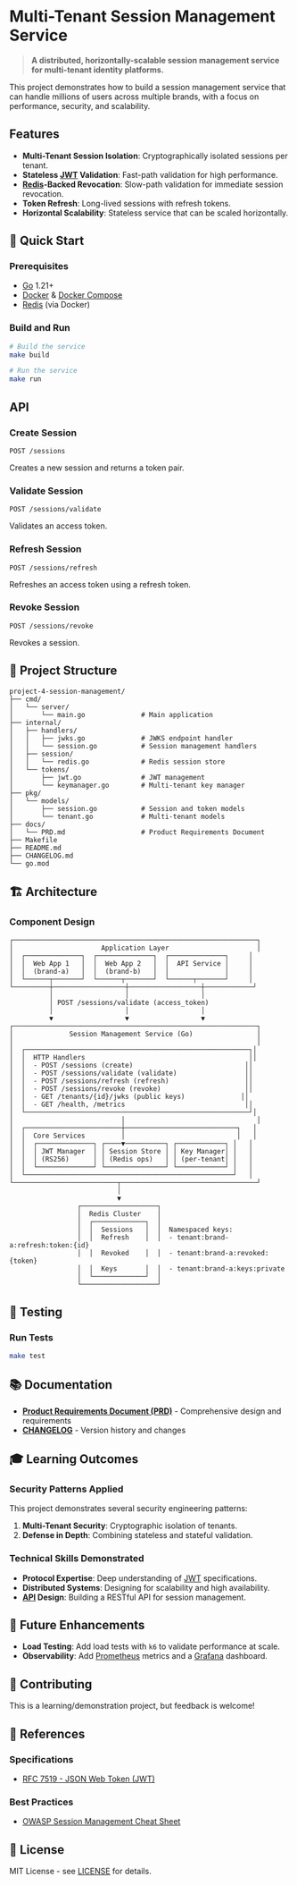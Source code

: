 # Multi-Tenant Session Management Service

> **A distributed, horizontally-scalable session management service for multi-tenant identity platforms.**

This project demonstrates how to build a session management service that can handle millions of users across multiple brands, with a focus on performance, security, and scalability.

## Features

- **Multi-Tenant Session Isolation**: Cryptographically isolated sessions per tenant.
- **Stateless [JWT](https://datatracker.ietf.org/doc/html/rfc7519) Validation**: Fast-path validation for high performance.
- **[Redis](https://redis.io)-Backed Revocation**: Slow-path validation for immediate session revocation.
- **Token Refresh**: Long-lived sessions with refresh tokens.
- **Horizontal Scalability**: Stateless service that can be scaled horizontally.

## 🚀 Quick Start

### Prerequisites
- [Go](https://go.dev) 1.21+
- [Docker](https://www.docker.com) & [Docker Compose](https://docs.docker.com/compose/)
- [Redis](https://redis.io) (via Docker)

### Build and Run

```bash
# Build the service
make build

# Run the service
make run
```

## API

### Create Session

`POST /sessions`

Creates a new session and returns a token pair.

### Validate Session

`POST /sessions/validate`

Validates an access token.

### Refresh Session

`POST /sessions/refresh`

Refreshes an access token using a refresh token.

### Revoke Session

`POST /sessions/revoke`

Revokes a session.

## 📁 Project Structure

```
project-4-session-management/
├── cmd/
│   └── server/
│       └── main.go              # Main application
├── internal/
│   ├── handlers/
│   │   ├── jwks.go              # JWKS endpoint handler
│   │   └── session.go           # Session management handlers
│   ├── session/
│   │   └── redis.go             # Redis session store
│   └── tokens/
│       ├── jwt.go               # JWT management
│       └── keymanager.go        # Multi-tenant key manager
├── pkg/
│   └── models/
│       ├── session.go           # Session and token models
│       └── tenant.go            # Multi-tenant models
├── docs/
│   └── PRD.md                   # Product Requirements Document
├── Makefile
├── README.md
├── CHANGELOG.md
└── go.mod
```

## 🏗️ Architecture

### Component Design

```
┌─────────────────────────────────────────────────────────────┐
│                      Application Layer                      │
│  ┌──────────────┐  ┌──────────────┐  ┌──────────────┐     │
│  │  Web App 1   │  │  Web App 2   │  │  API Service │     │
│  │  (brand-a)   │  │  (brand-b)   │  │              │     │
│  └──────┬───────┘  └──────┬───────┘  └──────┬───────┘     │
└─────────┼──────────────────┼──────────────────┼────────────┘
          │                  │                  │
          │ POST /sessions/validate (access_token)
          │                  │                  │
          ▼                  ▼                  ▼
┌─────────────────────────────────────────────────────────────┐
│              Session Management Service (Go)                │
│                                                             │
│  ┌────────────────────────────────────────────────────────┐│
│  │  HTTP Handlers                                         ││
│  │  - POST /sessions (create)                            ││
│  │  - POST /sessions/validate (validate)                 ││
│  │  - POST /sessions/refresh (refresh)                   ││
│  │  - POST /sessions/revoke (revoke)                     ││
│  │  - GET /tenants/{id}/jwks (public keys)              ││
│  │  - GET /health, /metrics                              ││
│  └────────────────────────────────────────────────────────┘│
│                           │                                 │
│  ┌────────────────────────┼────────────────────────────┐   │
│  │  Core Services         │                            │   │
│  │  ┌──────────────┐ ┌────▼──────────┐ ┌────────────┐ │   │
│  │  │ JWT Manager  │ │ Session Store │ │ Key Manager│ │   │
│  │  │ (RS256)      │ │ (Redis ops)   │ │ (per-tenant│ │   │
│  │  └──────────────┘ └───────────────┘ └────────────┘ │   │
│  └────────────────────────────────────────────────────┘   │
└──────────────────────────┬──────────────────────────────────┘
                           │
                           ▼
                 ┌───────────────────┐
                 │  Redis Cluster    │
                 │  ┌─────────────┐  │
                 │  │  Sessions   │  │  Namespaced keys:
                 │  │  Refresh    │  │  - tenant:brand-a:refresh:token:{id}
                 │  │  Revoked    │  │  - tenant:brand-a:revoked:{token}
                 │  │  Keys       │  │  - tenant:brand-a:keys:private
                 │  └─────────────┘  │
                 └───────────────────┘
```

## 🧪 Testing

### Run Tests

```bash
make test
```

## 📚 Documentation

- **[Product Requirements Document (PRD)](docs/PRD.md)** - Comprehensive design and requirements
- **[CHANGELOG](CHANGELOG.md)** - Version history and changes

## 🎓 Learning Outcomes

### Security Patterns Applied

This project demonstrates several security engineering patterns:

1.  **Multi-Tenant Security**: Cryptographic isolation of tenants.
2.  **Defense in Depth**: Combining stateless and stateful validation.

### Technical Skills Demonstrated

- **Protocol Expertise**: Deep understanding of [JWT](https://datatracker.ietf.org/doc/html/rfc7519) specifications.
- **Distributed Systems**: Designing for scalability and high availability.
- **[API](https://en.wikipedia.org/wiki/API) Design**: Building a RESTful API for session management.

## 🔮 Future Enhancements

- **Load Testing**: Add load tests with `k6` to validate performance at scale.
- **Observability**: Add [Prometheus](https://prometheus.io/) metrics and a [Grafana](https://grafana.com/) dashboard.

## 🤝 Contributing

This is a learning/demonstration project, but feedback is welcome!

## 📖 References

### Specifications
- [RFC 7519 - JSON Web Token (JWT)](https://tools.ietf.org/html/rfc7519)

### Best Practices
- [OWASP Session Management Cheat Sheet](https://cheatsheetseries.owasp.org/cheatsheets/Session_Management_Cheat_Sheet.html)

## 📝 License

MIT License - see [LICENSE](../LICENSE) for details.
